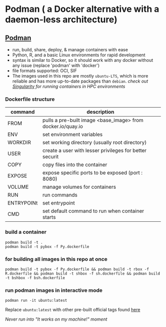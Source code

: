 # Podman ( a Docker alternative with a daemon-less architecture)
## [Podman](https://docs.podman.io/en/latest/)  
- run, build, share, deploy, & manage containers with ease     
- Python, R, and a basic Linux environments for rapid development     
- syntax is similar to Docker, so it should work with any docker without any issue (replace 'podman' with 'docker') 
- file formats supported: OCI, SIF
- The images used in this repo are mostly `ubuntu-LTS`, which is more reliable and has more up-to-date packages than `debian`.
*check out [Singularity](https://docs.sylabs.io/guides/4.2/user-guide/) for running containers in HPC environments*
   
### Dockerfile structure
| command    | description                                                 |
| ---------- | ----------------------------------------------------------- |
| FROM       | pulls a pre-built image <base_image> from docker.io/quay.io |
| ENV        | set environment variables                                   |
| WORKDIR    | set working directory (usually root directory)              |
| USER       | create a user with lesser privileges for better securit     |
| COPY       | copy files into the container                               |
| EXPOSE     | expose specific ports to be exposed (port : 8080)           |
| VOLUME     | manage volumes for containers                               |
| RUN        | run commands                                                |
| ENTRYPOINt | set entrypoint                                              |
| CMD        | set default command to run when container starts            |
### build a container
```shell     
podman build -t .      
podman build -t pybox -f Py.dockerfile  
```  
### for building all images in this repo at once
```shell    
podman build -t pybox -f Py.dockerfile && podman build -t rbox -f R.dockerfile && podman build -t shbox -f sh.dockerfile && podman build -t bshbox -f bsh.dockerfile     
``` 
### run podman images in interactive mode
```shell  
podman run -it ubuntu:latest  
```  
Replace `ubuntu:latest` with other pre-built official tags found [here](https://hub.docker.com/search?badges=official)  
  
*Never run into "It works on my machine!" moment*
